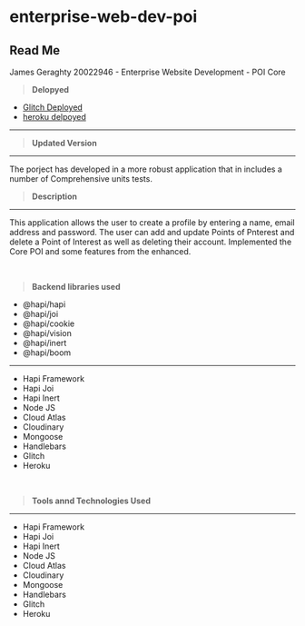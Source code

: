 # enterprise-web-dev-poi



## Read Me
James Geraghty 20022946 - Enterprise Website Development - POI Core


> **Delopyed**
- [Glitch Deployed](https://wind-elderly-scraper.glitch.me/)
- [heroku delpoyed](https://gentle-peak-56392.herokuapp.com/)

---
> **Updated Version**
---
The porject has developed in a more robust application that in includes a number of Comprehensive units tests.

> **Description**
---
This application allows the user to create a profile by entering a name, email address and password. The user can add and update Points of Pnterest and delete a Point of Interest as well as deleting their account.
Implemented the Core POI and some features from the enhanced.



<p>&nbsp;</p>

> **Backend libraries used**
-  @hapi/hapi
-  @hapi/joi
-  @hapi/cookie
-  @hapi/vision
-  @hapi/inert
-  @hapi/boom

---
- Hapi Framework
- Hapi Joi
- Hapi Inert
- Node JS
- Cloud Atlas
- Cloudinary
- Mongoose
- Handlebars
- Glitch
- Heroku

<p>&nbsp;</p>

> **Tools annd Technologies Used**
---
- Hapi Framework
- Hapi Joi
- Hapi Inert
- Node JS
- Cloud Atlas
- Cloudinary
- Mongoose
- Handlebars
- Glitch
- Heroku




<p>&nbsp;</p>
